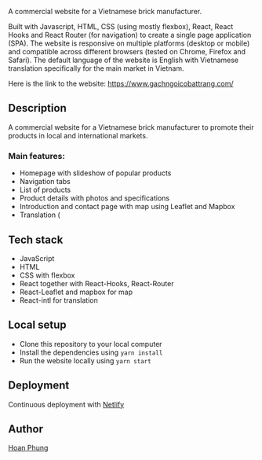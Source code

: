 A commercial website for a Vietnamese brick manufacturer.

Built with Javascript, HTML, CSS (using mostly flexbox), React, React Hooks and React Router (for navigation) to create a single page application (SPA). The website is responsive on multiple platforms (desktop or mobile) and compatible across different browsers (tested on Chrome, Firefox and Safari). The default language of the website is English with Vietnamese translation specifically for the main market in Vietnam.

Here is the link to the website: https://www.gachngoicobattrang.com/

## Description
A commercial website for a Vietnamese brick manufacturer to promote their products in local and international markets.

### Main features:
- Homepage with slideshow of popular products
- Navigation tabs
- List of products
- Product details with photos and specifications
- Introduction and contact page with map using Leaflet and Mapbox
- Translation (


## Tech stack
* JavaScript
* HTML
* CSS with flexbox
* React together with React-Hooks, React-Router
* React-Leaflet and mapbox for map
* React-intl for translation

## Local setup
* Clone this repository to your local computer
* Install the dependencies using `yarn install`
* Run the website locally using `yarn start`

## Deployment
Continuous deployment with [Netlify](https://www.netlify.com/)

## Author
[Hoan Phung](https://www.linkedin.com/in/hoanphung)
